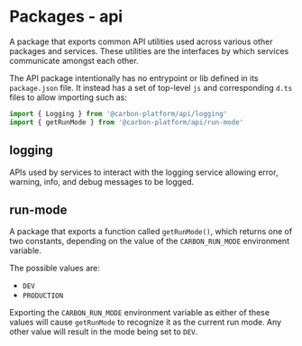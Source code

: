 # Packages - api

A package that exports common API utilities used across various other packages and services. These
utilities are the interfaces by which services communicate amongst each other.

The API package intentionally has no entrypoint or lib defined in its `package.json` file. It
instead has a set of top-level `js` and corresponding `d.ts` files to allow importing such as:

```ts
import { Logging } from '@carbon-platform/api/logging'
import { getRunMode } from '@carbon-platform/api/run-mode'
```

## logging

APIs used by services to interact with the logging service allowing error, warning, info, and debug
messages to be logged.

## run-mode

A package that exports a function called `getRunMode()`, which returns one of two constants,
depending on the value of the `CARBON_RUN_MODE` environment variable.

The possible values are:

- `DEV`
- `PRODUCTION`

Exporting the `CARBON_RUN_MODE` environment variable as either of these values will cause
`getRunMode` to recognize it as the current run mode. Any other value will result in the mode being
set to `DEV`.
